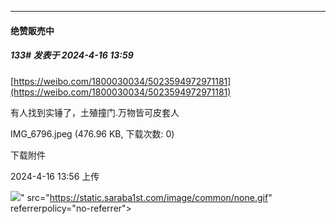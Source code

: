 ﻿
*****

####  绝赞販売中  
##### 133#       发表于 2024-4-16 13:59

[https://weibo.com/1800030034/5023594972971181](https://weibo.com/1800030034/5023594972971181)

有人找到实锤了，土殖撞门.万物皆可皮套人

IMG_6796.jpeg
(476.96 KB, 下载次数: 0)

下载附件

2024-4-16 13:56 上传

<img src="https://img.saraba1st.com/forum/202404/16/135635vkomcno1zbikiz18.jpeg" referrerpolicy="no-referrer">" src="https://static.saraba1st.com/image/common/none.gif" referrerpolicy="no-referrer">

